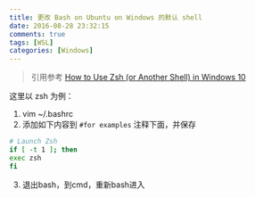 ```yaml
---
title: 更改 Bash on Ubuntu on Windows 的默认 shell
date: 2016-08-28 23:32:15
comments: true
tags: [WSL]
categories: [Windows]
---
```


> 引用参考 [How to Use Zsh (or Another Shell) in Windows 10](http://www.howtogeek.com/258518/how-to-use-zsh-or-another-shell-in-windows-10/)

这里以 zsh 为例：

1. vim ~/.bashrc
2. 添加如下内容到 `#for examples` 注释下面，并保存
```bash
# Launch Zsh
if [ -t 1 ]; then
exec zsh
fi
```

3. 退出bash，到cmd，重新bash进入

